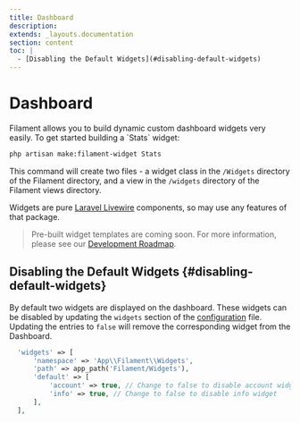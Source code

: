 ```yaml
---
title: Dashboard
description:
extends: _layouts.documentation
section: content
toc: |
  - [Disabling the Default Widgets](#disabling-default-widgets)
---
```


# Dashboard

<p class="lg:text-2xl">Filament allows you to build dynamic custom dashboard widgets very easily. To get started building a `Stats` widget:</p>

```bash
php artisan make:filament-widget Stats
```

This command will create two files - a widget class in the `/Widgets` directory of the Filament directory, and a view in the `/widgets` directory of the Filament views directory.

Widgets are pure [Laravel Livewire](https://laravel-livewire.com) components, so may use any features of that package.

> Pre-built widget templates are coming soon. For more information, please see our [Development Roadmap](/docs/roadmap).

## Disabling the Default Widgets {#disabling-default-widgets}

By default two widgets are displayed on the dashboard. These widgets can be disabled by updating the `widgets` section of the [configuration](/docs#configuration) file. Updating the entries to `false` will remove the corresponding widget from the Dashboard.

```php
  'widgets' => [
      'namespace' => 'App\\Filament\\Widgets',
      'path' => app_path('Filament/Widgets'),
      'default' => [
          'account' => true, // Change to false to disable account widget
          'info' => true, // Change to false to disable info widget
      ],
  ],
```
